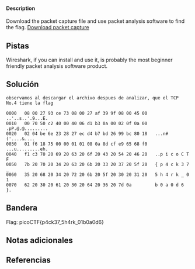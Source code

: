 
 
#### Description

Download the packet capture file and use packet analysis software to find the flag.
  [Download packet capture](https://artifacts.picoctf.net/c/196/network-dump.flag.pcap)


## Pistas
Wireshark, if you can install and use it, is probably the most beginner friendly packet analysis software product.


## Solución

```
observamos al descargar el archivo despues de analizar, que el TCP No.4 tiene la flag

0000   08 00 27 93 ce 73 08 00 27 af 39 9f 08 00 45 00   ..'..s..'.9...E.
0010   00 70 50 c2 40 00 40 06 d1 b3 0a 00 02 0f 0a 00   .pP.@.@.........
0020   02 04 be 6e 23 28 27 ec d4 b7 bd 26 99 bc 80 18   ...n#('....&....
0030   01 f6 18 75 00 00 01 01 08 0a 8d cf e9 65 68 f0   ...u.........eh.
0040   f1 c3 70 20 69 20 63 20 6f 20 43 20 54 20 46 20   ..p i c o C T F 
0050   7b 20 70 20 34 20 63 20 6b 20 33 20 37 20 5f 20   { p 4 c k 3 7 _ 
0060   35 20 68 20 34 20 72 20 6b 20 5f 20 30 20 31 20   5 h 4 r k _ 0 1 
0070   62 20 30 20 61 20 30 20 64 20 36 20 7d 0a         b 0 a 0 d 6 }.

```

## Bandera
Flag: picoCTF{p4ck37_5h4rk_01b0a0d6}

## Notas adicionales


## Referencias
